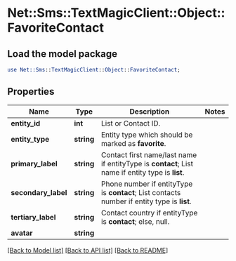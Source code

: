 # Net::Sms::TextMagicClient::Object::FavoriteContact

## Load the model package
```perl
use Net::Sms::TextMagicClient::Object::FavoriteContact;
```

## Properties
Name | Type | Description | Notes
------------ | ------------- | ------------- | -------------
**entity_id** | **int** | List or Contact ID. | 
**entity_type** | **string** | Entity type which should be marked as **favorite**. | 
**primary_label** | **string** | Contact first name/last name if entityType is **contact**; List name if entity type is **list**. | 
**secondary_label** | **string** | Phone number if entityType is **contact**; List contacts number if entity type is **list**. | 
**tertiary_label** | **string** | Contact country if entityType is **contact**; else, null. | 
**avatar** | **string** |  | 

[[Back to Model list]](../README.md#documentation-for-models) [[Back to API list]](../README.md#documentation-for-api-endpoints) [[Back to README]](../README.md)


